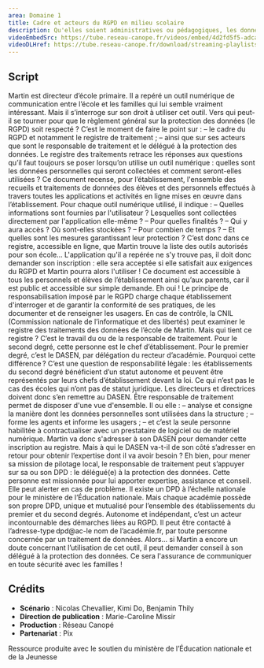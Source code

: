 ```yaml
---
area: Domaine 1
title: Cadre et acteurs du RGPD en milieu scolaire
description: Qu'elles soient administratives ou pédagogiques, les données à caractère personnel des élèves doivent être protégées. Le registre de traitement des données personnelles est un outil central au respect du RGPD en milieu scolaire. Prêt à en savoir plus ?
videoEmbedSrc: https://tube.reseau-canope.fr/videos/embed/4d2fd5f5-adca-4ccb-9208-a4796f68d038
videoDLHref: https://tube.reseau-canope.fr/download/streaming-playlists/hls/videos/4d2fd5f5-adca-4ccb-9208-a4796f68d038-1080-fragmented.mp4
---
```

## Script

Martin est directeur d’école primaire. Il a repéré un outil numérique de communication entre l’école et les familles qui lui semble vraiment intéressant. Mais il s’interroge sur son droit à utiliser cet outil.
Vers qui peut-il se tourner pour que le règlement général sur la protection des données
(le RGPD) soit respecté ?
C’est le moment de faire le point sur :
– le cadre du RGPD et notamment le registre de traitement ;
– ainsi que sur ses acteurs que sont le responsable de traitement et le délégué à la protection des données.
Le registre des traitements retrace les réponses aux questions qu’il faut toujours se poser lorsqu’on utilise un outil numérique : quelles sont les données personnelles qui seront collectées et comment seront-elles utilisées ?
Ce document recense, pour l’établissement, l'ensemble des recueils et traitements de données des élèves et des personnels effectués à travers toutes les applications et activités en ligne mises en œuvre dans l’établissement.
Pour chaque outil numérique utilisé, il indique :
– Quelles informations sont fournies par l'utilisateur ? Lesquelles sont collectées directement par l'application elle-même ?
– Pour quelles finalités ?
– Qui y aura accès ? Où sont-elles stockées ?
– Pour combien de temps ?
– Et quelles sont les mesures garantissant leur protection ?
C’est donc dans ce registre, accessible en ligne, que Martin trouve la liste des outils autorisés pour son école…
L'application qu'il a repérée ne s'y trouve pas, il doit donc demander son inscription : elle sera acceptée si elle satisfait aux exigences du RGPD et Martin pourra alors l'utiliser !
Ce document est accessible à tous les personnels et élèves de l’établissement ainsi qu’aux parents, car il est public et accessible sur simple demande.
Eh oui ! Le principe de responsabilisation imposé par le RGPD charge chaque établissement d'interroger et de garantir la conformité de ses pratiques, de les documenter et de renseigner les usagers.
En cas de contrôle, la CNIL (Commission nationale de l’informatique et des libertés) peut examiner le registre des traitements des données de l’école de Martin.
Mais qui tient ce registre ? C’est le travail du ou de la responsable de traitement. Pour le second degré, cette personne est le chef d’établissement. Pour le premier degré, c’est le DASEN, par délégation du recteur d’académie.
Pourquoi cette différence ?
C’est une question de responsabilité légale : les établissements du second degré bénéficient d’un statut autonome et peuvent être représentés par leurs chefs d’établissement devant la loi. Ce qui n’est pas le cas des écoles qui n’ont pas de statut juridique. Les directeurs et directrices doivent donc s’en remettre au DASEN.
Être responsable de traitement permet de disposer d'une vue d'ensemble. Il ou elle :
– analyse et consigne la manière dont les données personnelles sont utilisées dans la structure ;
– forme les agents et informe les usagers ;
– et c’est la seule personne habilitée à contractualiser avec un prestataire de logiciel ou de matériel numérique.
Martin va donc s'adresser à son DASEN pour demander cette inscription au registre.
Mais à qui le DASEN va-t-il de son côté s’adresser en retour pour obtenir l’expertise dont il va avoir besoin ?
Eh bien, pour mener sa mission de pilotage local, le responsable de traitement peut s’appuyer sur sa ou son DPD : le délégué(e) à la protection des données. Cette personne est missionnée pour lui apporter expertise, assistance et conseil. Elle peut alerter en cas de problème.
Il existe un DPD à l’échelle nationale pour le ministère de l’Éducation nationale. Mais chaque académie possède son propre DPD, unique et mutualisé pour l’ensemble des établissements du premier et du second degrés.
Autonome et indépendant, c’est un acteur incontournable des démarches liées au RGPD.
Il peut être contacté à l’adresse-type dpd@ac-le nom de l’académie.fr, par toute personne concernée par un traitement de données.
Alors… si Martin a encore un doute concernant l’utilisation de cet outil, il peut demander conseil à son délégué à la protection des données. Ce sera l'assurance de communiquer en toute sécurité avec les familles !

## Crédits

- **Scénario** : Nicolas Chevallier, Kimi Do, Benjamin Thily
- **Direction de publication** : Marie-Caroline Missir
- **Production** : Réseau Canopé
- **Partenariat** : Pix

Ressource produite avec le soutien du ministère de l’Éducation nationale et de la Jeunesse

